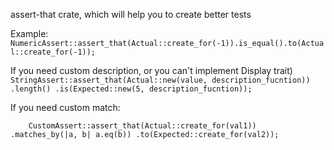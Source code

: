 assert-that crate, which will help you to create better tests

Example:
    `NumericAssert::assert_that(Actual::create_for(-1)).is_equal().to(Actual::create_for(-1));`

If you need custom description, or you can't implement Display trait)
 `StringAssert::assert_that(Actual::new(value, description_fucntion))
 .length()
 .is(Expected::new(5, description_fucntion));`

If you need custom match:

`    CustomAssert::assert_that(Actual::create_for(val1))
.matches_by(|a, b| a.eq(b))
.to(Expected::create_for(val2));`
